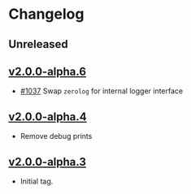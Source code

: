 # Changelog

## Unreleased

## [v2.0.0-alpha.6](https://github.com/cosmos/iavl/releases/tag/v2.0.0-alpha.4)

* [#1037](https://github.com/cosmos/iavl/pull/1037) Swap `zerolog` for internal logger interface

## [v2.0.0-alpha.4](https://github.com/cosmos/iavl/releases/tag/v2.0.0-alpha.4)

* Remove debug prints

## [v2.0.0-alpha.3](https://github.com/cosmos/iavl/releases/tag/v2.0.0-alpha.3)

* Initial tag.
